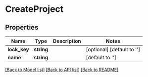 # CreateProject

## Properties
Name | Type | Description | Notes
------------ | ------------- | ------------- | -------------
**lock_key** | **string** |  | [optional] [default to '']
**name** | **string** |  | [default to '']

[[Back to Model list]](../README.md#documentation-for-models) [[Back to API list]](../README.md#documentation-for-api-endpoints) [[Back to README]](../README.md)



